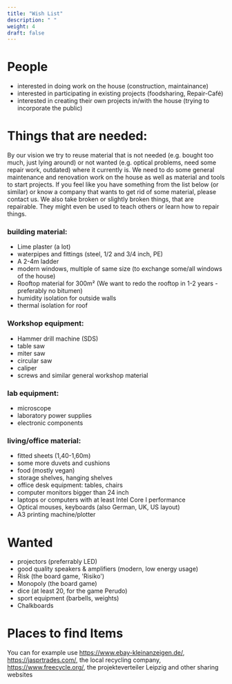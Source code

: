 ```yaml
---
title: "Wish List"
description: " "
weight: 4
draft: false
---
```


# People
- interested in doing work on the house (construction, maintainance)
- interested in participating in existing projects (foodsharing, Repair-Café)
- interested in creating their own projects in/with the house (trying to incorporate the public)

# Things that are needed:

By our vision we try to reuse material that is not needed (e.g. bought too much, just lying around) or not wanted (e.g. optical problems, need some repair work, outdated) where it currently is.
We need to do some general maintenance and renovation work on the house as well as material and tools to start projects.
If you feel like you have something from the list below (or similar) or know a company that wants to get rid of some material, please contact us.
We also take broken or slightly broken things, that are repairable.
They might even be used to teach others or learn how to repair things.

### building material:
- Lime plaster (a lot)
- waterpipes and fittings (steel, 1/2 and 3/4 inch, PE)
- A 2-4m ladder
- modern windows, multiple of same size (to exchange some/all windows of the house)
- Rooftop material for 300m² (We want to redo the rooftop in 1-2 years - preferably no bitumen)
- humidity isolation for outside walls
- thermal isolation for roof

### Workshop equipment:
- Hammer drill machine (SDS)
- table saw
- miter saw
- circular saw
- caliper
- screws and similar general workshop material

### lab equipment:
- microscope
- laboratory power supplies
- electronic components

### living/office material:
 - fitted sheets (1,40-1,60m)
 - some more duvets and cushions
 - food (mostly vegan)
 - storage shelves, hanging shelves
 - office desk equipment: tables, chairs
 - computer monitors bigger than 24 inch
 - laptops or computers with at least Intel Core I performance
 - Optical mouses, keyboards (also German, UK, US layout)
 - A3 printing machine/plotter

# Wanted
- projectors (preferrably LED)
- good quality speakers & amplifiers (modern, low energy usage)
- Risk (the board game, 'Risiko')
- Monopoly (the board game)
- dice (at least 20, for the game Perudo)
- sport equipment (barbells, weights)
- Chalkboards

# Places to find Items
You can for example use https://www.ebay-kleinanzeigen.de/,  https://jasprtrades.com/, the local recycling company, https://www.freecycle.org/, the projekteverteiler Leipzig and other sharing websites
